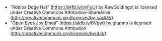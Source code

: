 - "Roblox Doge Hat" (https://skfb.ly/oxFuU) by RawGoldIngot is licensed under Creative Commons Attribution-ShareAlike (http://creativecommons.org/licenses/by-sa/4.0/).
- "Open Eyes Joy Emoji" (https://skfb.ly/6Vpyt) by gitanno is licensed under Creative Commons Attribution (http://creativecommons.org/licenses/by/4.0/).
